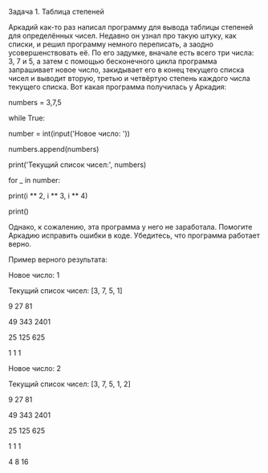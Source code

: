 Задача 1. Таблица степеней

Аркадий как-то раз написал программу для вывода таблицы степеней для определённых чисел. Недавно он узнал про такую штуку, как списки, и решил программу немного переписать, а заодно усовершенствовать её. По его задумке, вначале есть всего три числа: 3, 7 и 5, а затем с помощью бесконечного цикла программа запрашивает новое число, закидывает его в конец текущего списка чисел и выводит вторую, третью и четвёртую степень каждого числа текущего списка. Вот какая программа получилась у Аркадия:


numbers = 3,7,5

while True:

 number = int(input('Новое число: '))

 numbers.append(numbers)

 print('Текущий список чисел:', numbers)

 for _ in number:

   print(i ** 2, i ** 3, i ** 4)

 print()


Однако, к сожалению, эта программа у него не заработала. Помогите Аркадию исправить ошибки в коде. Убедитесь, что программа работает верно.


Пример верного результата:

Новое число: 1

Текущий список чисел: [3, 7, 5, 1]

9 27 81

49 343 2401

25 125 625

1 1 1


Новое число: 2

Текущий список чисел: [3, 7, 5, 1, 2]

9 27 81

49 343 2401

25 125 625

1 1 1

4 8 16


